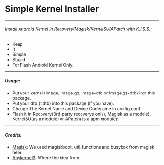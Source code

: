 # Simple Kernel Installer
---
###### Install Android Kernel in Recovery/Magisk/KernelSU/APatch with K.I.S.S.:
* Keep
* It
* Simple
* Stupid.
* For Flash Android Kernel Only.
---
##### Usage:
* Put your kernel (Image, Image.gz, Image-dtb or Image.gz-dtb) into this package.
* Put your dtb (*.dtb) into this package (if you have).
* Change The Kernel Name and Device Codename in config.conf
* Flash it in Recovery(3rd-party recoverys only), Magisk(as a module), KernelSU(as a module) or APatch(as a apm module)!
---
##### Credits:
* [Magisk](https://github.com/topjohnwu/Magisk): We used magiskboot, util_functions and busybox from magisk here.
* [Anykernel3](https://github.com/osm0sis/AnyKernel3): Where the idea from.
